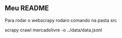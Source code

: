 ## Meu README

Para rodar o webscrapy rodaro comando na pasta src

scrapy crawl mercadolivre -o ../data/data.jsonl